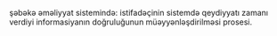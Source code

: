 şəbəkə əməliyyat sistemində: istifadəçinin sistemdə qeydiyyatı zamanı verdiyi informasiyanın doğruluğunun müəyyənləşdirilməsi prosesi.